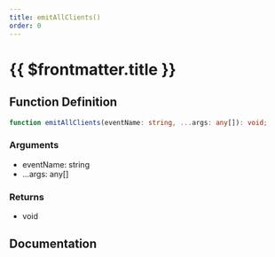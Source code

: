```yaml
---
title: emitAllClients()
order: 0
---
```


# {{ $frontmatter.title }}

## Function Definition

```ts
function emitAllClients(eventName: string, ...args: any[]): void;
```

### Arguments

* eventName: string
* ...args: any[]

### Returns

* void

## Documentation

<!--@include: ./parts/emitAllClients.md-->
